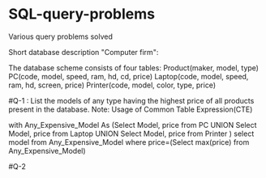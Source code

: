 # SQL-query-problems
Various query problems solved

Short database description "Computer firm":

The database scheme consists of four tables:
Product(maker, model, type)
PC(code, model, speed, ram, hd, cd, price)
Laptop(code, model, speed, ram, hd, screen, price)
Printer(code, model, color, type, price)

#Q-1 : List the models of any type having the highest price of all products present in the database.
Note: Usage of Common Table Expression(CTE)

with Any_Expensive_Model 
As
(Select Model, price from PC
UNION 
Select Model, price from Laptop
UNION 
Select Model, price from Printer 
)
select model from Any_Expensive_Model where price=(Select max(price) from Any_Expensive_Model)

#Q-2
